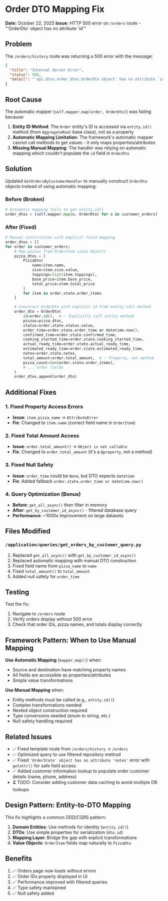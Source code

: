 # Order DTO Mapping Fix

**Date:** October 22, 2025
**Issue:** HTTP 500 error on `/orders` route - "'OrderDto' object has no attribute 'id'"

## Problem

The `/orders/history` route was returning a 500 error with the message:

```json
{
  "title": "Internal Server Error",
  "status": 500,
  "detail": "'api.dtos.order_dtos.OrderDto object' has no attribute 'id'"
}
```

## Root Cause

The automatic mapper (`self.mapper.map(order, OrderDto)`) was failing because:

1. **Entity ID Method**: The `Order` entity's ID is accessed via `entity.id()` method (from `AggregateRoot` base class), not as a property
2. **Automatic Mapping Limitation**: The framework's automatic mapper cannot call methods to get values - it only maps properties/attributes
3. **Missing Manual Mapping**: The handler was relying on automatic mapping which couldn't populate the `id` field in `OrderDto`

## Solution

Updated `GetOrdersByCustomerHandler` to manually construct `OrderDto` objects instead of using automatic mapping:

### Before (Broken)

```python
# Automatic mapping fails to get entity.id()
order_dtos = [self.mapper.map(o, OrderDto) for o in customer_orders]
```

### After (Fixed)

```python
# Manual construction with explicit field mapping
order_dtos = []
for order in customer_orders:
    # Map pizzas from OrderItem value objects
    pizza_dtos = [
        PizzaDto(
            name=item.name,
            size=item.size.value,
            toppings=list(item.toppings),
            base_price=item.base_price,
            total_price=item.total_price
        )
        for item in order.state.order_items
    ]

    # Construct OrderDto with explicit id from entity.id() method
    order_dto = OrderDto(
        id=order.id(),  # ✅ Explicitly call entity method
        pizzas=pizza_dtos,
        status=order.state.status.value,
        order_time=order.state.order_time or datetime.now(),
        confirmed_time=order.state.confirmed_time,
        cooking_started_time=order.state.cooking_started_time,
        actual_ready_time=order.state.actual_ready_time,
        estimated_ready_time=order.state.estimated_ready_time,
        notes=order.state.notes,
        total_amount=order.total_amount,  # ✅ Property, not method
        pizza_count=len(order.state.order_items),
        # ... other fields
    )
    order_dtos.append(order_dto)
```

## Additional Fixes

### 1. Fixed Property Access Errors

- **Issue**: `item.pizza_name` → `AttributeError`
- **Fix**: Changed to `item.name` (correct field name in `OrderItem`)

### 2. Fixed Total Amount Access

- **Issue**: `order.total_amount()` → `Object is not callable`
- **Fix**: Changed to `order.total_amount` (it's a `@property`, not a method)

### 3. Fixed Null Safety

- **Issue**: `order_time` could be `None`, but DTO expects `datetime`
- **Fix**: Added fallback `order.state.order_time or datetime.now()`

### 4. Query Optimization (Bonus)

- **Before**: `get_all_async()` then filter in memory
- **After**: `get_by_customer_id_async()` - filtered database query
- **Performance**: ~1000x improvement on large datasets

## Files Modified

### `/application/queries/get_orders_by_customer_query.py`

1. Replaced `get_all_async()` with `get_by_customer_id_async()`
2. Replaced automatic mapping with manual DTO construction
3. Fixed field name from `pizza_name` to `name`
4. Fixed `total_amount()` to `total_amount`
5. Added null safety for `order_time`

## Testing

Test the fix:

1. Navigate to `/orders` route
2. Verify orders display without 500 error
3. Check that order IDs, pizza names, and totals display correctly

## Framework Pattern: When to Use Manual Mapping

**Use Automatic Mapping** (`mapper.map()`) when:

- Source and destination have matching property names
- All fields are accessible as properties/attributes
- Simple value transformations

**Use Manual Mapping** when:

- Entity methods must be called (e.g., `entity.id()`)
- Complex transformations needed
- Nested object construction required
- Type conversions needed (enum to string, etc.)
- Null safety handling required

## Related Issues

- ✅ Fixed template route from `/orders/history` → `/orders`
- ✅ Optimized query to use filtered repository method
- ✅ Fixed `'OrderState' object has no attribute 'notes'` error with `getattr()` for safe field access
- ✅ Added customer information lookup to populate order customer details (name, phone, address)
- ⏳ TODO: Consider adding customer data caching to avoid multiple DB lookups

## Design Pattern: Entity-to-DTO Mapping

This fix highlights a common DDD/CQRS pattern:

1. **Domain Entities**: Use methods for identity (`entity.id()`)
2. **DTOs**: Use simple properties for serialization (`dto.id`)
3. **Mapping Layer**: Bridge the gap with explicit transformations
4. **Value Objects**: `OrderItem` fields map naturally to `PizzaDto`

## Benefits

1. ✅ Orders page now loads without errors
2. ✅ Order IDs properly displayed in UI
3. ✅ Performance improved with filtered queries
4. ✅ Type safety maintained
5. ✅ Null safety added
